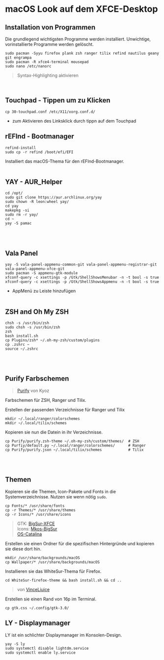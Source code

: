 # macOS Look auf dem XFCE-Desktop <br />
## Installation von Programmen
Die grundlegend wichtigsten Programme werden installiert. Unwichtige, vorinstallierte Programme werden gelöscht.
```
sudo pacman -Syyu firefox plank zsh ranger tilix refind nautilus geany git engrampa
sudo pacman -R xfce4-terminal mousepad
sudo nano /etc/nanorc
```
> Syntax-Highlighting aktivieren 
<br />

## Touchpad - Tippen um zu Klicken
```
cp 30-touchpad.conf /etc/X11/xorg.conf.d/
```
- zum Aktivieren des Linksklick durch tippn auf dem Touchpad <br />

## rEFInd - Bootmanager
```
refind-install
sudo cp -r refind /boot/efi/EFI
```
Installiert das macOS-Thema für den rEFInd-Bootmanager. <br /> <br />

## YAY - AUR_Helper
```
cd /opt/
sudo git clone https://aur.archlinux.org/yay
sudo chown -R leon:wheel yay/
cd yay
makepkg -si
sudo rm -r yay/
cd ~
yay -S pamac
``` 
<br /> <br />

## Vala Panel
```
yay -S vala-panel-appmenu-common-git vala-panel-appmenu-registrar-git vala-panel-appmenu-xfce-git
sudo pacman -S appmenu-gtk-module
xfconf-query -c xsettings -p /Gtk/ShellShowsMenubar -n -t bool -s true
xfconf-query -c xsettings -p /Gtk/ShellShowsAppmenu -n -t bool -s true
```
- AppMenü zu Leiste hinzufügen
<br /> <br />
## ZSH and Oh My ZSH
```
chsh -s /usr/bin/zsh
sudo chsh -s /usr/bin/zsh
zsh
bash install.sh
cp Plugins/zsh* ~/.oh-my-zsh/custom/plugins
cp .zshrc ~
source ~/.zshrc
```
<br /> <br />
## Purify Farbschemen
> [Purify](https://github.com/kyoz/purify0) von Kyoz

Farbschemen für ZSH, Ranger und Tilix.

Erstellen der passenden Verzeichnisse für Ranger und Tilix 
```
mkdir ~/.local/ranger/colorschemes
mkdir ~/.local/tilix/schemes
```

Kopieren sie nun die Datein in ihr Verzeichnisse.
```
cp Purify/purify.zsh-theme ~/.oh-my-zsh/custom/themes/	# ZSH
cp Purfiy/default.py ~/.local/ranger/colorschemes/		# Ranger
cp Purify/purify.json ~/.local/tilix/schemes			# Tilix
```
<br /> <br />
## Themen
Kopieren sie die Themen, Icon-Pakete und Fonts in die Systemverzeichnisse. Nutzen sie wenn nötig `sudo`.
```
cp Fonts/* /usr/share/fonts
cp -r Themes/* /usr/share/themes
cp -r Icons/* /usr/share/icons
```
> GTK: [BigSur-XFCE](https://www.pling.com/p/1405530/) <br />
> Icons: [Mkos-BigSur](https://www.pling.com/p/1405530/) <br /> [OS-Catalina](https://www.pling.com/p/1309810/)


Erstellen sie einen Ordner für die spezifischen Hintergründe und kopieren sie diese dort hin.
```
mkdir /usr/share/backgrounds/macOS
cp Wallpaper/* /usr/share/backgrounds/macOS
```

Installieren sie das WhiteSur-Thema für Firefox.
```
cd WhiteSur-firefox-theme && bash install.sh && cd ..
```
> von [VinceLiuice](https://github.com/vinceliuice/WhiteSur-firefox-theme)

Erstellen sie einen Rand von 16p im Terminal.
```
cp gtk.css ~/.config/gtk-3.0/
```


## LY - Displaymanager
LY ist ein schlichter Displaymanager im Konsolen-Design.
```
yay -S ly
sudo systemctl disable lightdm.service
sudo systemctl enable ly.service
```
